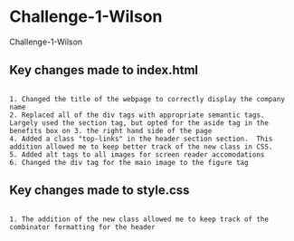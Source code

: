 # Challenge-1-Wilson
Challenge-1-Wilson

## Key changes made to index.html

```

1. Changed the title of the webpage to correctly display the company name
2. Replaced all of the div tags with appropriate semantic tags.  Largely used the section tag, but opted for the aside tag in the benefits box on 3. the right hand side of the page
4. Added a class "top-links" in the header section section.  This addition allowed me to keep better track of the new class in CSS.
5. Added alt tags to all images for screen reader accomodations
6. Changed the div tag for the main image to the figure tag
```

## Key changes made to style.css

```

1. The addition of the new class allowed me to keep track of the combinator formatting for the header